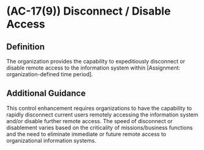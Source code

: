 
# (AC-17(9)) Disconnect / Disable Access

## Definition

The organization provides the capability to expeditiously disconnect or disable remote access to the information system within [Assignment: organization-defined time period].

## Additional Guidance

This control enhancement requires organizations to have the capability to rapidly disconnect current users remotely accessing the information system and/or disable further remote access. The speed of disconnect or disablement varies based on the criticality of missions/business functions and the need to eliminate immediate or future remote access to organizational information systems.
